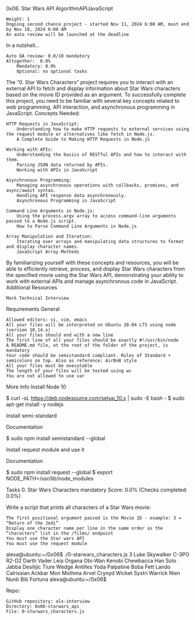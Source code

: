  0x06. Star Wars API
AlgorithmAPIJavaScript

    Weight: 1
    Ongoing second chance project - started Nov 11, 2024 6:00 AM, must end by Nov 18, 2024 6:00 AM
    An auto review will be launched at the deadline

In a nutshell…

    Auto QA review: 0.0/10 mandatory
    Altogether:  0.0%
        Mandatory: 0.0%
        Optional: no optional tasks

The “0. Star Wars Characters” project requires you to interact with an external API to fetch and display information about Star Wars characters based on the movie ID provided as an argument. To successfully complete this project, you need to be familiar with several key concepts related to web programming, API interaction, and asynchronous programming in JavaScript.
Concepts Needed:

    HTTP Requests in JavaScript:
        Understanding how to make HTTP requests to external services using the request module or alternatives like fetch in Node.js.
        A Complete Guide to Making HTTP Requests in Node.js

    Working with APIs:
        Understanding the basics of RESTful APIs and how to interact with them.
        Parsing JSON data returned by APIs.
        Working with APIs in JavaScript

    Asynchronous Programming:
        Managing asynchronous operations with callbacks, promises, and async/await syntax.
        Handling API response data asynchronously.
        Asynchronous Programming in JavaScript

    Command Line Arguments in Node.js:
        Using the process.argv array to access command-line arguments passed to a Node.js script.
        How to Parse Command Line Arguments in Node.js

    Array Manipulation and Iteration:
        Iterating over arrays and manipulating data structures to format and display character names.
        JavaScript Array Methods

By familiarizing yourself with these concepts and resources, you will be able to efficiently retrieve, process, and display Star Wars characters from the specified movie using the Star Wars API, demonstrating your ability to work with external APIs and manage asynchronous code in JavaScript.
Additional Resources

    Mock Technical Interview

Requirements
General

    Allowed editors: vi, vim, emacs
    All your files will be interpreted on Ubuntu 20.04 LTS using node (version 10.14.x)
    All your files should end with a new line
    The first line of all your files should be exactly #!/usr/bin/node
    A README.md file, at the root of the folder of the project, is mandatory
    Your code should be semistandard compliant. Rules of Standard + semicolons on top. Also as reference: AirBnB style
    All your files must be executable
    The length of your files will be tested using wc
    You are not allowed to use var

More Info
Install Node 10

$ curl -sL https://deb.nodesource.com/setup_10.x | sudo -E bash -
$ sudo apt-get install -y nodejs

Install semi-standard

Documentation

$ sudo npm install semistandard --global

Install request module and use it

Documentation

$ sudo npm install request --global
$ export NODE_PATH=/usr/lib/node_modules

Tasks
0. Star Wars Characters
mandatory
Score: 0.0% (Checks completed: 0.0%)

Write a script that prints all characters of a Star Wars movie:

    The first positional argument passed is the Movie ID - example: 3 = “Return of the Jedi”
    Display one character name per line in the same order as the “characters” list in the /films/ endpoint
    You must use the Star wars API
    You must use the request module

alexa@ubuntu:~/0x06$ ./0-starwars_characters.js 3
Luke Skywalker
C-3PO
R2-D2
Darth Vader
Leia Organa
Obi-Wan Kenobi
Chewbacca
Han Solo
Jabba Desilijic Tiure
Wedge Antilles
Yoda
Palpatine
Boba Fett
Lando Calrissian
Ackbar
Mon Mothma
Arvel Crynyd
Wicket Systri Warrick
Nien Nunb
Bib Fortuna
alexa@ubuntu:~/0x06$ 

Repo:

    GitHub repository: alx-interview
    Directory: 0x06-starwars_api
    File: 0-starwars_characters.js

